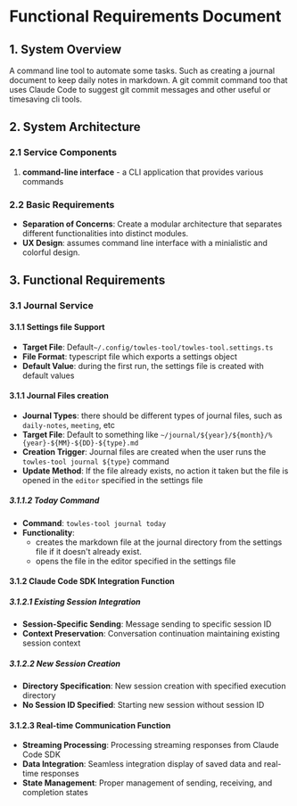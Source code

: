 # Functional Requirements Document

## 1. System Overview

A command line tool to automate some tasks. Such as creating a journal document to keep daily notes in markdown. A git commit command too that uses Claude Code to suggest git commit messages and other useful or timesaving cli tools.

## 2. System Architecture

### 2.1 Service Components

1. **command-line interface** - a CLI application that provides various commands

### 2.2 Basic Requirements

- **Separation of Concerns**: Create a modular architecture that separates different functionalities into distinct modules.
- **UX Design**: assumes command line interface with a minialistic and colorful design.

## 3. Functional Requirements

###

### 3.1 Journal Service

#### 3.1.1 Settings file Support

- **Target File**: Default`~/.config/towles-tool/towles-tool.settings.ts`
- **File Format**: typescript file which exports a settings object
- **Default Value**: during the first run, the settings file is created with default values

#### 3.1.1 Journal Files creation

- **Journal Types**: there should be different types of journal files, such as `daily-notes`, `meeting`, etc
- **Target File**: Default to something like `~/journal/${year}/${month}/%{year}-${MM}-${DD}-${type}.md`
- **Creation Trigger**: Journal files are created when the user runs the `towles-tool journal ${type}` command
- **Update Method**: If the file already exists, no action it taken but the file is opened in the `editor` specified in the settings file

##### 3.1.1.2 Today Command

- **Command**: `towles-tool journal today`
- **Functionality**:
  - creates the markdown file at the journal directory from the settings file if it doesn't already exist.
  - opens the file in the editor specified in the settings file


#### 3.1.2 Claude Code SDK Integration Function

##### 3.1.2.1 Existing Session Integration

- **Session-Specific Sending**: Message sending to specific session ID
- **Context Preservation**: Conversation continuation maintaining existing session context

##### 3.1.2.2 New Session Creation

- **Directory Specification**: New session creation with specified execution directory
- **No Session ID Specified**: Starting new session without session ID

#### 3.1.2.3 Real-time Communication Function

- **Streaming Processing**: Processing streaming responses from Claude Code SDK
- **Data Integration**: Seamless integration display of saved data and real-time responses
- **State Management**: Proper management of sending, receiving, and completion states

